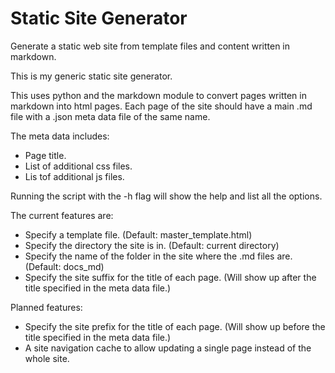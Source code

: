 # Static Site Generator
Generate a static web site from template files and content written in markdown.

This is my generic static site generator.

This uses python and the markdown module to convert pages written in markdown into html pages.
Each page of the site should have a main .md file with a .json meta data file of the same name.

The meta data includes:
- Page title.
- List of additional css files.
- Lis tof additional js files.


Running the script with the -h flag will show the help and list all the options.

The current features are:
- Specify a template file. (Default: master_template.html)
- Specify the directory the site is in. (Default: current directory)
- Specify the name of the folder in the site where the .md files are. (Default: docs_md)
- Specify the site suffix for the title of each page. (Will show up after the title specified in the meta data file.)

Planned features:
- Specify the site prefix for the title of each page. (Will show up before the title specified in the meta data file.)
- A site navigation cache to allow updating a single page instead of the whole site.
